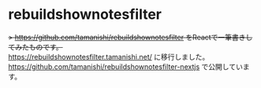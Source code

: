 # rebuildshownotesfilter

~~> https://github.com/tamanishi/rebuildshownotesfilter をReactで一筆書きしてみたものです。~~  
https://rebuildshownotesfilter.tamanishi.net/ に移行しました。  
https://github.com/tamanishi/rebuildshownotesfilter-nextjs で公開しています。
